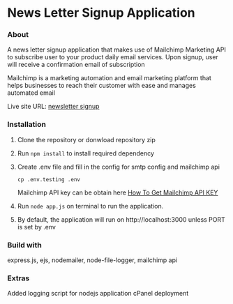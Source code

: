 # News Letter Signup Application
### About
A news letter signup application that makes use of Mailchimp Marketing API to subscribe user to your product daily email services. Upon signup, user will receive a confirmation email of subscription

Mailchimp is a marketing automation and email marketing platform that helps businesses to reach their customer with ease and manages automated email

Live site URL: [newsletter signup](https://betta-empire.monsterwebdev.com)

### Installation
1. Clone the repository or donwload repository zip
2. Run ```npm install``` to install required dependency
3. Create .env file and fill in the config for smtp config and mailchimp api
    ```
    cp .env.testing .env
    ```

    Mailchimp API key can be obtain here [How To Get Mailchimp API KEY](https://mailchimp.com/help/about-api-keys/)
4. Run ```node app.js``` on terminal to run the application.
5. By default, the application will run on http://localhost:3000 unless PORT is set by .env

### Build with
express.js, ejs, nodemailer, node-file-logger, mailchimp api

### Extras
Added logging script for nodejs application cPanel deployment